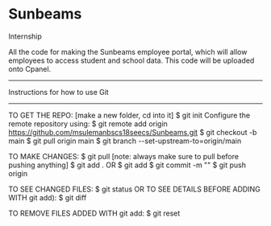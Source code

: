 # Sunbeams
Internship

All the code for making the Sunbeams employee portal, which will allow employees to access student and school data. This code will be uploaded onto Cpanel.

_______________________________
Instructions for how to use Git
_______________________________

TO GET THE REPO:
[make a new folder, cd into it]
$ git init
Configure the remote repository using:
$ git remote add origin https://github.com/msulemanbscs18seecs/Sunbeams.git
$ git checkout -b main
$ git pull origin main
$ git branch --set-upstream-to=origin/main

TO MAKE CHANGES:
$ git pull [note: always make sure to pull before pushing anything]
$ git add . OR $ git add <filename>
$ git commit -m "<commit msg>"
$ git push origin

TO SEE CHANGED FILES:
$ git status
OR TO SEE DETAILS BEFORE ADDING WITH git add):
$ git diff

TO REMOVE FILES ADDED WITH git add:
$ git reset

